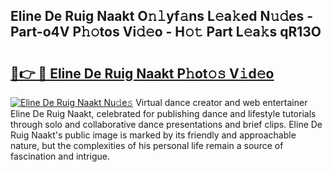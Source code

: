 ## Eline De Ruig Naakt O𝚗𝚕yf𝚊ns L𝚎a𝚔ed N𝚞𝚍es - Part-o4V P𝚑𝚘tos Vi𝚍𝚎o - H𝚘𝚝 Part L𝚎a𝚔s qR13O

# <h2><a href="http://kfe85x.oniu.top/?m=Eline+De+Ruig+Naakt">🔗👉 🔴 Eline De Ruig Naakt P𝚑ot𝚘𝚜 V𝚒d𝚎o</a></h2>

[![Eline De Ruig Naakt Nu𝚍e𝚜](https://i.imgur.com/0qMVB7G.gif)](http://kfe85x.oniu.top/?m=Eline+De+Ruig+Naakt)
Virtual dance creator and web entertainer Eline De Ruig Naakt, celebrated for publishing dance and lifestyle tutorials through solo and collaborative dance presentations and brief clips. Eline De Ruig Naakt's public image is marked by its friendly and approachable nature, but the complexities of his personal life remain a source of fascination and intrigue.  
